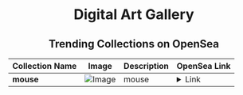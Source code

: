 <div align="center">

# Digital Art Gallery

## Trending Collections on OpenSea

| Collection Name                       | Image                                                                                     | Description                       | OpenSea Link                                                                                          |
|---------------------------------------|-------------------------------------------------------------------------------------------|-----------------------------------|--------------------------------------------------------------------------------------------------------|
| **mouse** | ![Image](https://i.seadn.io/s/raw/files/8801186ba85d74dc2950f770052e31ad.webp?w=500&auto=format?w=200&auto=format) | mouse | <details><summary>Link</summary>[mouse](https://opensea.io/collection/mouse-194)</details> |

</div>